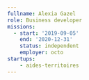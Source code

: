 ```yaml
---
fullname: Alexia Gazel
role: Business developer
missions:
  - start: '2019-09-05'
    end: '2020-12-31'
    status: independent
    employer: octo
startups:
    - aides-territoires
---
```

